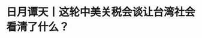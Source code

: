 <!DOCTYPE html>
<html lang="zh-CN">

<head>
    
<title>日月谭天丨这轮中美关税会谈让台湾社会看清了什么？_腾讯新闻</title>
<meta name="keywords" content="赖清德,台湾,谭天,中美,中美经贸,关税,大陆,谭主,美国_时政,美国">
<meta name="description" content="当地时间5月12日，中美经贸高层会谈后，双方发布《中美日内瓦经贸会谈联合声明》，大幅降低双边关税水平，基本取消了4月2日美国发动关税战以来加征的关税。彭博社指出，美国在会谈中作出了让步，中国几乎得到了所希望的最理想结果。这令一直密切关注相关进展的岛内舆论炸了锅。“关税新进展 中美达共识”等词条迅速冲上岛内...">
<meta name="author" content="腾讯网">
<meta name="copyright" content="Copyright 1998 - 2025 Tencent. All Rights Reserved">
<meta property="og:type" content="news" />

<meta property="og:title" content="日月谭天丨这轮中美关税会谈让台湾社会看清了什么？_腾讯新闻" />
<meta property="og:description" content="当地时间5月12日，中美经贸高层会谈后，双方发布《中美日内瓦经贸会谈联合声明》，大幅降低双边关税水平，基本取消了4月2日美国发动关税战以来加征的关税。彭博社指出，美国在会谈中作出了让步，中国几乎得到了所希望的最理想结果。这令一直密切关注相关进展的岛内舆论炸了锅。“关税新进展 中美达共识”等词条迅速冲上岛内..." />
<meta property="og:url" content="https://news.qq.com/rain/a/20250513A09DO700" />
<meta property="og:image" content="https://inews.gtimg.com/news_ls/OtlLPRvgiWcVyF_aSLuT8YzfysTUl4cy7Jm15urCayVocAA_640330/0" />
<meta property="article:author" content="央视新闻" />
<meta property="article:published_time" content="2025-05-13 22:19:36" />
<meta property="category" content="politics" />

<meta name="baidu-site-verification" content="jJeIJ5X7pP" />
    <meta charset="utf-8" />
<meta http-equiv="X-UA-Compatible" content="IE=Edge" />
<meta name="viewport" content="width=device-width, initial-scale=1, shrink-to-fit=no" />
<link rel="dns-prefetch" href="mat1.gtimg.com">
<link rel="dns-prefetch" href="i.news.qq.com">
<link rel="shortcut icon" href="https://mat1.gtimg.com/qqcdn/qqindex2021/favicon.ico">
<script nomodule="true" src="https://mat1.gtimg.com/qqcdn/qqindex2021/common-static/20240515201444/core3-37-1.min.js"></script>
<script>
  try {
    if (!window.IntersectionObserver) {
      var observerScript = document.createElement('script');
      observerScript.src = "https://mat1.gtimg.com/qqcdn/qqindex2021/common-static/20241024141058/intersection-observer-polyfill.js";
      document.head.appendChild(observerScript);
    }
  } catch (error) {}
</script>

<script>
  try {
    if (!Element.prototype.scrollTo) {
      var scrollScript = document.createElement('script');
      scrollScript.src = "https://mat1.gtimg.com/qqcdn/qqindex2021/common-static/20241025153001/scroll-behavior-polyfill.js";
      document.head.appendChild(scrollScript);
    }
  } catch (error) {}
</script>
<script>
  try {
    if ('scrollRestoration' in window.history) {
      window.history.scrollRestoration = 'manual';
    }
    window.isPcClient = Boolean(window.electron) && (
      window.navigator.userAgent.indexOf('pc-client') > 0 ||
      window.navigator.userAgent.indexOf('TencentNews') > 0
    );
  } catch {}
</script>
<script>
  try {
    if (window.isPcClient) {
      var bodyStyle = document.createElement('style');
      bodyStyle.innerText = 'body{ zoom: 0.95 }';
      document.head.appendChild(bodyStyle);
    }
  } catch {}
</script>
<script>
  window.DATA = {"url":"https://view.inews.qq.com/a/20250513A09DO700","article_id":"20250513A09DO700","article_type":"0","title":"日月谭天丨这轮中美关税会谈让台湾社会看清了什么？","desc":"当地时间5月12日，中美经贸高层会谈后，双方发布《中美日内瓦经贸会谈联合声明》，大幅降低双边关税水平，基本取消了4月2日美国发动关税战以来加征的关税。彭博社指出，美国在会谈中作出了让步，中国几乎得到了所希望的最理想结果。这令一直密切关注相关进展的岛内舆论炸了锅。“关税新进展 中美达共识”等词条迅速冲上岛内...","iNewsRecommendLevel":1,"abstract":"当地时间5月12日，中美经贸高层会谈后，双方发布《中美日内瓦经贸会谈联合声明》，大幅降低双边关税水平，基本取消了4月2日美国发动关税战以来加征的关税。彭博社指出，美国在会谈中作出了让步，中国几乎得到了所希望的最理想结果。这令一直密切关注相关进展的岛内舆论炸了锅。“关税新进展 中美达共识”等词条迅速冲上岛内...","catalog1":"politics","ad_channel_sign":"news","introduction":"","media":"央视新闻","media_id":"58","pubtime":"2025-05-13 22:19:36","comment_id":"8411564824","political":0,"cmsId":"20250513A09DO700","cms_id":"20250513A09DO700","closeAllAd":0,"closeAllFavorite":false,"originContent":{"directory":{"ai_list":null,"enable":2,"list":null},"text":"\u003cdiv class=\"rich_media_content\"\u003e\u003c!--NO_AD_ERROR_5_1--\u003e\u003cdiv data-vid=\"g3089e97k9a\" data-widget=\"video\"\u003e\u003c!--VIDEO_0--\u003e\u003c/div\u003e\n\u003cp data-source=\"cke\"\u003e当地时间5月12日，中美经贸高层会谈后，双方发布《中美日内瓦经贸会谈联合声明》，大幅降低双边关税水平，基本取消了4月2日美国发动关税战以来加征的关税。彭博社指出，美国在会谈中作出了让步，中国几乎得到了所希望的最理想结果。\u003c/p\u003e\n\u003cp data-source=\"cke\"\u003e\u003cstrong data-source=\"cke\"\u003e这令一直密切关注相关进展的岛内舆论炸了锅。“关税新进展 中美达共识”等词条迅速冲上岛内各主要新闻网站热榜。\u003c/strong\u003e台湾《中国时报》刊文指出，大陆的硬气取得突破性成果，让美国让步。台湾最大论坛PTT上的网友几乎一边倒狠酸“最先‘滑跪’的赖清德傻眼了”“台积电归美国，尊严归大陆，台湾归西”“连美国都承认无法与大陆脱钩，赖清德‘脱中入北’就是白日梦”。\u003c!--NO_AD_0--\u003e\u003c!--EOP_0--\u003e\u003c/p\u003e\u003c!--PARAGRAPH_0--\u003e\n\u003cdiv data-captcha=\"△岛内媒体报道截图\" data-height=\"374\" data-src=\"https://inews.gtimg.com/om_bt/OB7gGKtydNm52zsRtX3j_UizLSuW5uTG54fIpgJx6sA_oAA/641\" data-type=\"3\" data-uploaded=\"1\" data-widget=\"image\" data-width=\"641\"\u003e\u003c!--IMG_0--\u003e\u003cp type=\"om-image-desc\"\u003e△岛内媒体报道截图\u003c/p\u003e\u003c/div\u003e\n\u003cp data-source=\"cke\"\u003e这轮中美关税会谈后，台湾社会看清了什么？\u003c/p\u003e\n\u003cdiv class=\"cms-cke-widget-title-normal-5 cms-cke-widget-title-tpl cms-cke-widget-title-wrapper cms-cke-widget-tpl\" data-key=\"title-normal-5\" data-reactroot=\"\" style=\"align-items: center; display: flex; font-size: 19px; font-weight: bold; justify-content: center; margin-bottom: 20px; margin-top: 28px; width: 100%\"\u003e\n\u003cdiv class=\"cms-cke-widget-title-container\" style=\"background-image: linear-gradient(to bottom, transparent 50%, rgba(0,25,102,0.1) 50%); background-repeat: repeat; background-size: 100% 26px; display: inline-block; line-height: 24px; margin-bottom: 6px; margin-left: 6px; margin-right: 6px; margin-top: 6px; padding: 0px 18px\"\u003e\n\u003cdiv class=\"cms-cke-widget-title-wrap title-normal-5-text\" style=\"box-sizing: border-box; color: #001966; display: inline-block; line-height: 26px; min-width: 20px; text-align: center; word-break: break-all\"\u003e\n\u003cp\u003e大陆用实力赢得尊重\u003c/p\u003e\n\u003c/div\u003e\n\u003c/div\u003e\n\u003c/div\u003e\n\u003cp data-source=\"cke\"\u003e多位岛内分析人士告诉谭主，台湾社会对于大陆应对关税战的表现和取得实质性进展都呈现出非常正面的反响，“这种反应甚至不分蓝绿”。\u003c/p\u003e\n\u003cp data-source=\"cke\"\u003e\u003cstrong data-source=\"cke\"\u003e整个岛内舆论场讨论最多的，就是大陆坚持原则让美国让步。\u003c/strong\u003e谭主注意到，就连几家主要绿营媒体的新闻评论区也都罕见点赞称“大陆硬气”“大陆在没白送、没追加投资的情况下把关税谈回原点”，还有深绿网友“这一次我站大陆”的留言获得高赞。台湾媒体人许陈品观察指出，“台湾整体氛围倾向支持大陆，实际上反映台湾人打从心里佩服、羡慕大陆有底气和美国无理的关税政策叫板抗衡”。\u003c!--NO_AD_1--\u003e\u003c!--EOP_1--\u003e\u003c/p\u003e\u003c!--PARAGRAPH_1--\u003e\n\u003cp data-source=\"cke\"\u003e\u003cstrong data-source=\"cke\"\u003e不仅是硬气的态度，岛内分析认为，大陆不容忽视的强大实力主导了会谈结果。\u003c/strong\u003e台湾青年学者张方远告诉谭主，大陆在会谈中取得超乎预期的成果，根本原因是大陆从制造业到科技自主的优势和底气，以及早有计划的备战和经济布局。台湾中时新闻网刊文分析指出，大陆应对贸易战的手段硬、耐力强，例如强化稀土与军民两用产品出口管制等，“美国屠刀没能切到大陆多少肉，反是自己失了不少血”。\u003c!--NO_AD_2--\u003e\u003c!--EOP_2--\u003e\u003c/p\u003e\u003c!--PARAGRAPH_2--\u003e\n\u003cp data-source=\"cke\"\u003e\u003cstrong data-source=\"cke\"\u003e岛内舆论还聚焦，这次会谈为全球经济减少阴霾、为世界争取公义，体现了大陆的担当和格局。\u003c/strong\u003e台湾《工商时报》报道认为，从会谈结果来看，这对全世界都是好事。不少岛内网友留言称，“正道必然战胜邪路，大陆给全世界做了一个优秀的示范”。\u003c/p\u003e\n\u003cdiv data-captcha=\"△岛内媒体报道截图\" data-height=\"374\" data-src=\"https://inews.gtimg.com/om_bt/ORIvVLziHUehU7HlQ29rg-PDnQqKJihr9EBCxrEKGZU1cAA/641\" data-type=\"3\" data-uploaded=\"1\" data-widget=\"image\" data-width=\"641\"\u003e\u003c!--IMG_1--\u003e\u003cp type=\"om-image-desc\"\u003e△岛内媒体报道截图\u003c/p\u003e\u003c/div\u003e\n\u003cdiv class=\"cms-cke-widget-title-normal-5 cms-cke-widget-title-tpl cms-cke-widget-title-wrapper cms-cke-widget-tpl\" data-key=\"title-normal-5\" data-reactroot=\"\" style=\"align-items: center; display: flex; font-size: 19px; font-weight: bold; justify-content: center; margin-bottom: 20px; margin-top: 28px; width: 100%\"\u003e\n\u003cdiv class=\"cms-cke-widget-title-container\" style=\"background-image: linear-gradient(to bottom, transparent 50%, rgba(0,25,102,0.1) 50%); background-repeat: repeat; background-size: 100% 26px; display: inline-block; line-height: 24px; margin-bottom: 6px; margin-left: 6px; margin-right: 6px; margin-top: 6px; padding: 0px 18px\"\u003e\n\u003cdiv class=\"cms-cke-widget-title-wrap title-normal-5-text\" style=\"box-sizing: border-box; color: #001966; display: inline-block; line-height: 26px; min-width: 20px; text-align: center; word-break: break-all\"\u003e\n\u003cp\u003e赖清德“卖台舔美”一无所有\u003c/p\u003e\n\u003c/div\u003e\n\u003c/div\u003e\n\u003c/div\u003e\n\u003cp data-source=\"cke\"\u003e\u003cstrong data-source=\"cke\"\u003e在为大陆点赞的同时，台湾社会将口诛笔伐的矛头对准了“滑跪卖台”的赖清德，“关税战谁是最大笑话？绝对是一开始就跪下去的那个”。\u003c/strong\u003e\u003c/p\u003e\n\u003cp data-source=\"cke\"\u003e有岛内媒体刊文历数4月美国挑起关税战以来，赖清德向美送上的“大礼”，先是主动提出奉上台积电，又喊话要加大对美投资和军购等。还有岛内媒体质疑，近期在所谓与美“谈判”的敏感节点，新台币出现不正常暴涨，也与赖清德“舔美”有关。\u003c/p\u003e\n\u003cp data-source=\"cke\"\u003e\u003cstrong data-source=\"cke\"\u003e有台湾知名博主率先在社交平台上的粉丝专页发帖炮轰称，对岸可以挺直腰杆谈判，赖清德对“谈判”的定义却是跪着“舔美卖台”。\u003c/strong\u003e在台湾最大论坛PTT上，岛内网友发帖嘲讽，“舔美舔到最后一无所有”。张方远告诉谭主，赖清德只想靠着对美“要五毛给一块”的输诚模式，来求取美国的关爱眼神，这根本是一条自杀式应对之路，悲哀的是全台湾将跟着陪葬。谭主注意到，有岛内相关从业人员哀叹，难以想象，不出一年，将有多少台中小企业倒闭？\u003c!--NO_AD_3--\u003e\u003c!--EOP_3--\u003e\u003c/p\u003e\u003c!--PARAGRAPH_3--\u003e\n\u003cp data-source=\"cke\"\u003e更可悲的是，赖清德似乎和台湾社会完全不在一个“同温层”，面对中美关税会谈取得实质性进展仍然跪地不起，通过媒体放话称“台湾不会对抗华盛顿，要扩大对美国的投资”，并重点强调“要建立全球半导体非红供应链”。对此，有岛内分析人士批评称，“赖三跪”还在“一路奉赔”。中时新闻网的分析文章直指，特朗普说中美贸易将重启，美国财政部长贝森特强调不会与中国大陆脱钩，连美国都得对大陆让步，赖清德“脱中倚美”到头来极有可能是一场破碎的春秋大梦，难道还不懂?\u003c!--NO_AD_4--\u003e\u003c!--EOP_4--\u003e\u003c/p\u003e\u003c!--PARAGRAPH_4--\u003e\n\u003cdiv data-captcha=\"△岛内媒体报道截图\" data-height=\"374\" data-src=\"https://inews.gtimg.com/om_bt/Ou825mXqS20_jPYNUZ58DF_g5XgXWanrOmzyiQU4AYdu4AA/641\" data-type=\"3\" data-uploaded=\"1\" data-widget=\"image\" data-width=\"641\"\u003e\u003c!--IMG_2--\u003e\u003cp type=\"om-image-desc\"\u003e△岛内媒体报道截图\u003c/p\u003e\u003c/div\u003e\n\u003cp data-source=\"cke\"\u003e多位岛内分析人士表示，大陆坚持原则与赖清德“滑跪”成瘾，让台湾民众更加清晰认识到，对台湾而言，世界上最值得依靠的是大陆，最害台的是“台独”，最靠不住的是美国。谭主最后想说，只有坚决反对“台独”、谋求两岸和平，台湾发展空间才会更为广阔，民众切身利益才会得到充分保障，自身前途命运才能牢牢掌握在自己手中！\u003c/p\u003e\n\u003cp\u003e\u003c!--IMG_3--\u003e\u003c/p\u003e\n\n\u003cstyle\u003e.rich_media_content{--news-tabel-th-night-color: #444444;--news-font-day-color: #333;--news-font-night-color: #d9d9d9;--news-bottom-distance: 22px}.rich_media_content p:not([data-exeditor-arbitrary-box=image-box]){letter-spacing:.5px;line-height:30px;margin-bottom:var(--news-bottom-distance);word-wrap:break-word}.rich_media_content{color:var(--news-font-day-color);font-size:18px}@media(prefers-color-scheme:dark){body:not([data-weui-theme=light]):not([dark-mode-disable=true]) .rich_media_content p:not([data-exeditor-arbitrary-box=image-box]){letter-spacing:.5px;line-height:30px;margin-bottom:var(--news-bottom-distance);word-wrap:break-word}body:not([data-weui-theme=light]):not([dark-mode-disable=true]) .rich_media_content{color:var(--news-font-night-color)}}.data_color_scheme_dark .rich_media_content p:not([data-exeditor-arbitrary-box=image-box]){letter-spacing:.5px;line-height:30px;margin-bottom:var(--news-bottom-distance);word-wrap:break-word}.data_color_scheme_dark .rich_media_content{color:var(--news-font-night-color)}.data_color_scheme_dark .rich_media_content{font-size:18px}.rich_media_content p[data-exeditor-arbitrary-box=image-box]{margin-bottom:11px}.rich_media_content\u003ediv:not(.qnt-video),.rich_media_content\u003esection{margin-bottom:var(--news-bottom-distance)}.rich_media_content hr{margin-bottom:var(--news-bottom-distance)}.rich_media_content .link_list{margin:0;margin-top:20px;min-height:0!important}.rich_media_content blockquote{background:#f9f9f9;border-left:6px solid #ccc;margin:1.5em 10px;padding:.5em 10px}.rich_media_content blockquote p{margin-bottom:0!important}.data_color_scheme_dark .rich_media_content blockquote{background:#323232}@media(prefers-color-scheme:dark){body:not([data-weui-theme=light]):not([dark-mode-disable=true]) .rich_media_content blockquote{background:#323232}}.rich_media_content ol[data-ex-list]{--ol-start: 1;--ol-list-style-type: decimal;list-style-type:none;counter-reset:olCounter calc(var(--ol-start,1) - 1);position:relative}.rich_media_content ol[data-ex-list]\u003eli\u003e:first-child::before{content:counter(olCounter,var(--ol-list-style-type)) '. ';counter-increment:olCounter;font-variant-numeric:tabular-nums;display:inline-block}.rich_media_content ul[data-ex-list]{--ul-list-style-type: circle;list-style-type:none;position:relative}.rich_media_content ul[data-ex-list].nonUnicode-list-style-type\u003eli\u003e:first-child::before{content:var(--ul-list-style-type) ' ';font-variant-numeric:tabular-nums;display:inline-block;transform:scale(0.5)}.rich_media_content ul[data-ex-list].unicode-list-style-type\u003eli\u003e:first-child::before{content:var(--ul-list-style-type) ' ';font-variant-numeric:tabular-nums;display:inline-block;transform:scale(0.8)}.rich_media_content ol:not([data-ex-list]){padding-left:revert}.rich_media_content ul:not([data-ex-list]){padding-left:revert}.rich_media_content table{display:table;border-collapse:collapse;margin-bottom:var(--news-bottom-distance)}.rich_media_content table th,.rich_media_content table td{word-wrap:break-word;border:1px solid #ddd;white-space:nowrap;padding:2px 5px}.rich_media_content table th{font-weight:700;background-color:#f0f0f0;text-align:left}.rich_media_content table p{margin-bottom:0!important}.data_color_scheme_dark .rich_media_content table th{background:var(--news-tabel-th-night-color)}@media(prefers-color-scheme:dark){body:not([data-weui-theme=light]):not([dark-mode-disable=true]) .rich_media_content table th{background:var(--news-tabel-th-night-color)}}.rich_media_content .qqnews_image_desc,.rich_media_content p[type=om-image-desc]{line-height:20px!important;text-align:center!important;font-size:14px!important;color:#666!important}.rich_media_content div[data-exeditor-arbitrary-box=wrap]:not([data-exeditor-arbitrary-box-special-style]){max-width:100%}.rich_media_content .qqnews-content{--wmfont: 0;--wmcolor: transparent;font-size:var(--wmfont);color:var(--wmcolor);line-height:var(--wmfont)!important;margin-bottom:var(--wmfont)!important}.rich_media_content .qqnews_sign_emphasis{background:#f7f7f7}.rich_media_content .qqnews_sign_emphasis ol{word-wrap:break-word;border:none;color:#5c5c5c;line-height:28px;list-style:none;margin:14px 0 6px;padding:16px 15px 4px}.rich_media_content .qqnews_sign_emphasis p{margin-bottom:12px!important}.rich_media_content .qqnews_sign_emphasis ol\u003eli\u003ep{padding-left:30px}.rich_media_content .qqnews_sign_emphasis ol\u003eli{list-style:none}.rich_media_content .qqnews_sign_emphasis ol\u003eli\u003ep:first-child::before{margin-left:-30px;content:counter(olCounter,decimal) ''!important;counter-increment:olCounter!important;font-variant-numeric:tabular-nums!important;background:#37f;border-radius:2px;color:#fff;font-size:15px;font-style:normal;text-align:center;line-height:18px;width:18px;height:18px;margin-right:12px;position:relative;top:-1px}.data_color_scheme_dark .rich_media_content .qqnews_sign_emphasis{background:#262626}.data_color_scheme_dark .rich_media_content .qqnews_sign_emphasis ol\u003eli\u003ep{color:#a9a9a9}@media(prefers-color-scheme:dark){body:not([data-weui-theme=light]):not([dark-mode-disable=true]) .rich_media_content .qqnews_sign_emphasis{background:#262626}body:not([data-weui-theme=light]):not([dark-mode-disable=true]) .rich_media_content .qqnews_sign_emphasis ol\u003eli\u003ep{color:#a9a9a9}}.rich_media_content h1,.rich_media_content h2,.rich_media_content h3,.rich_media_content h4,.rich_media_content h5,.rich_media_content h6{margin-bottom:var(--news-bottom-distance);font-weight:700}.rich_media_content h1{font-size:20px}.rich_media_content h2,.rich_media_content h3{font-size:19px}.rich_media_content h4,.rich_media_content h5,.rich_media_content h6{font-size:18px}.rich_media_content li:empty{display:none}.rich_media_content ul,.rich_media_content ol{margin-bottom:var(--news-bottom-distance)}.rich_media_content div\u003ep:only-child{margin-bottom:0!important}.rich_media_content .cms-cke-widget-title-wrap p{margin-bottom:0!important}\u003c/style\u003e\u003c/div\u003e","version":"v2"},"originAttribute":{"IMG_0":{"bigOrigUrl":"https://inews.gtimg.com/om_bt/OB7gGKtydNm52zsRtX3j_UizLSuW5uTG54fIpgJx6sA_oAA/0","compressUrl":"https://inews.gtimg.com/om_bt/OB7gGKtydNm52zsRtX3j_UizLSuW5uTG54fIpgJx6sA_oAA/641","desc":"","fullPic":"1","height":331,"imgurl0":"https://inews.gtimg.com/om_bt/OB7gGKtydNm52zsRtX3j_UizLSuW5uTG54fIpgJx6sA_oAA/0","imgurl1000":"https://inews.gtimg.com/om_bt/OB7gGKtydNm52zsRtX3j_UizLSuW5uTG54fIpgJx6sA_oAA/1000","islong":0,"origUrl":"https://inews.gtimg.com/om_bt/OB7gGKtydNm52zsRtX3j_UizLSuW5uTG54fIpgJx6sA_oAA/641","size":24,"style":"width: 100%","thumb":"https://inews.gtimg.com/om_bt/OB7gGKtydNm52zsRtX3j_UizLSuW5uTG54fIpgJx6sA_oAA_181x181s/0","url":"https://inews.gtimg.com/om_bt/OB7gGKtydNm52zsRtX3j_UizLSuW5uTG54fIpgJx6sA_oAA/641","width":641},"IMG_1":{"bigOrigUrl":"https://inews.gtimg.com/om_bt/ORIvVLziHUehU7HlQ29rg-PDnQqKJihr9EBCxrEKGZU1cAA/0","compressUrl":"https://inews.gtimg.com/om_bt/ORIvVLziHUehU7HlQ29rg-PDnQqKJihr9EBCxrEKGZU1cAA/641","desc":"","fullPic":"1","height":331,"imgurl0":"https://inews.gtimg.com/om_bt/ORIvVLziHUehU7HlQ29rg-PDnQqKJihr9EBCxrEKGZU1cAA/0","imgurl1000":"https://inews.gtimg.com/om_bt/ORIvVLziHUehU7HlQ29rg-PDnQqKJihr9EBCxrEKGZU1cAA/1000","islong":0,"origUrl":"https://inews.gtimg.com/om_bt/ORIvVLziHUehU7HlQ29rg-PDnQqKJihr9EBCxrEKGZU1cAA/641","size":31,"style":"width: 100%","thumb":"https://inews.gtimg.com/om_bt/ORIvVLziHUehU7HlQ29rg-PDnQqKJihr9EBCxrEKGZU1cAA_181x181s/0","url":"https://inews.gtimg.com/om_bt/ORIvVLziHUehU7HlQ29rg-PDnQqKJihr9EBCxrEKGZU1cAA/641","width":641},"IMG_2":{"bigOrigUrl":"https://inews.gtimg.com/om_bt/Ou825mXqS20_jPYNUZ58DF_g5XgXWanrOmzyiQU4AYdu4AA/0","compressUrl":"https://inews.gtimg.com/om_bt/Ou825mXqS20_jPYNUZ58DF_g5XgXWanrOmzyiQU4AYdu4AA/641","desc":"","fullPic":"1","height":331,"imgurl0":"https://inews.gtimg.com/om_bt/Ou825mXqS20_jPYNUZ58DF_g5XgXWanrOmzyiQU4AYdu4AA/0","imgurl1000":"https://inews.gtimg.com/om_bt/Ou825mXqS20_jPYNUZ58DF_g5XgXWanrOmzyiQU4AYdu4AA/1000","islong":0,"origUrl":"https://inews.gtimg.com/om_bt/Ou825mXqS20_jPYNUZ58DF_g5XgXWanrOmzyiQU4AYdu4AA/641","size":30,"style":"width: 100%","thumb":"https://inews.gtimg.com/om_bt/Ou825mXqS20_jPYNUZ58DF_g5XgXWanrOmzyiQU4AYdu4AA_181x181s/0","url":"https://inews.gtimg.com/om_bt/Ou825mXqS20_jPYNUZ58DF_g5XgXWanrOmzyiQU4AYdu4AA/641","width":641},"IMG_3":{"bigOrigUrl":"https://inews.gtimg.com/om_bt/OhrCTOoE5ivkmzXHsFejH4nqFUiLCpwMB22BVsb36JGSMAA/0","compressUrl":"https://inews.gtimg.com/om_bt/OhrCTOoE5ivkmzXHsFejH4nqFUiLCpwMB22BVsb36JGSMAA/641","desc":"","fullPic":"1","height":1140,"imgurl0":"https://inews.gtimg.com/om_bt/OhrCTOoE5ivkmzXHsFejH4nqFUiLCpwMB22BVsb36JGSMAA/0","imgurl1000":"https://inews.gtimg.com/om_bt/OhrCTOoE5ivkmzXHsFejH4nqFUiLCpwMB22BVsb36JGSMAA/1000","islong":0,"origUrl":"https://inews.gtimg.com/om_bt/OhrCTOoE5ivkmzXHsFejH4nqFUiLCpwMB22BVsb36JGSMAA/1000","size":3047,"style":"width: 100%","thumb":"https://inews.gtimg.com/om_bt/OhrCTOoE5ivkmzXHsFejH4nqFUiLCpwMB22BVsb36JGSMAA_181x181s/0","url":"https://inews.gtimg.com/om_bt/OhrCTOoE5ivkmzXHsFejH4nqFUiLCpwMB22BVsb36JGSMAA/641","width":641},"VIDEO_0":{"asDownloader":"","asSensitiveNormal":"","aspect":"1.78","desc":"","duration":"01:00","height":360,"img":"http://puui.qpic.cn/vpic_cover/g3089e97k9a/g3089e97k9a_hz.jpg/640","jumpword":"","playmode":1,"playurl":"http://inews.qq.com/webVideo?vid=g3089e97k9a\u0026img=http%3A%2F%2Fpuui.qpic.cn%2Fvpic_cover%2Fg3089e97k9a%2Fg3089e97k9a_hz.jpg%2F640\u0026appver=16.7.1_qqcom_7.2.40","screenType":-1,"style":"","title":"日月谭天丨这轮中美关税会谈让台湾社会看清了什么？","vid":"g3089e97k9a","videosourcetype":1,"width":640}},"selfDeclare":{},"userAddress":"北京","card":{"chlid":"58","chlname":"央视新闻","desc":"“央视新闻”是中央广播电视总台新闻新媒体旗舰账号，是重大新闻、突发事件和重要报道的总台首发账号。","icon":"https://inews.gtimg.com/om_ls/OCsBJ1JWKedYO2D7fQMnqlOmtm7WVDrtLSwqEYQCk6kJ8AA_200200/0","msgEntry":1,"uin":"ec6993b8a9bd48215bee15e390bcc00f76","update_frequency":"0","vip_desc":"中央广播电视总台央视新闻官方账号","vip_icon_night":"https://inews.gtimg.com/newsapp_bt/0/1128171011183_4151/0","vip_place":"left","vip_type":"20006","vip_icon":"https://inews.gtimg.com/newsapp_bt/0/1128164013310_1586/0","vip_type_new":"20006","suid":"8QMc3H5f7o0Uuj/Z","liveInfo":{"roomID":"1450371639","roomStatus":"2","cms_id":"RLV2025051311369000","article_type":"102"},"cpLevel":1},"interationCount":{"like":37,"collect":10,"share":10},"payment_info":{},"article_is_pay":false,"payment_column_info_v1":{"is_column_pay":false,"read_count_all":0},"tag_info_item":null,"contentWordsNum":1432,"extraProperty":{"FeedbackDetailDisableInsert":0,"zanSkinType":""},"relateWelfare":{},"aiSwitch":true,"isOversize":false,"videoArr":[]};
</script>
<script>
  window.channelInfo = {"channelConfig":{"channelNav":[{"_auto_id":"1","active_alien_img":"","alien_img":"","channel_id":"news_news_home","is_local":"0","link":"https://www.qq.com","name_cn":"首页","name_en":"home"},{"_auto_id":"2","active_alien_img":"","alien_img":"","channel_id":"news_news_top","is_local":"0","link":"","name_cn":"要闻","name_en":"news"},{"_auto_id":"4","active_alien_img":"","alien_img":"","channel_id":"news_news_bj","is_local":"1","link":"","name_cn":"北京","name_en":"bj"},{"_auto_id":"5","active_alien_img":"","alien_img":"","channel_id":"news_news_finance","is_local":"0","link":"","name_cn":"财经","name_en":"finance"},{"_auto_id":"6","active_alien_img":"","alien_img":"","channel_id":"news_news_tech","is_local":"0","link":"","name_cn":"科技","name_en":"tech"},{"_auto_id":"7","active_alien_img":"","alien_img":"","channel_id":"tv","is_local":"0","link":"https://v.qq.com/channel/tv/?ptag=qqnews","name_cn":"电视剧","name_en":"tv"},{"_auto_id":"8","active_alien_img":"","alien_img":"","channel_id":"news_news_qa","is_local":"0","link":"","name_cn":"热问","name_en":"qa"},{"_auto_id":"9","active_alien_img":"","alien_img":"","channel_id":"news_news_ent","is_local":"0","link":"","name_cn":"娱乐","name_en":"ent"},{"_auto_id":"10","active_alien_img":"","alien_img":"","channel_id":"variety","is_local":"0","link":"https://v.qq.com/channel/variety/?ptag=qqnews","name_cn":"综艺","name_en":"variety"},{"_auto_id":"11","active_alien_img":"","alien_img":"","channel_id":"news_news_sports","is_local":"0","link":"","name_cn":"体育","name_en":"sports"},{"_auto_id":"13","active_alien_img":"","alien_img":"","channel_id":"news_news_nba","is_local":"0","link":"","name_cn":"NBA","name_en":"nba"},{"_auto_id":"14","active_alien_img":"","alien_img":"","channel_id":"news_news_world","is_local":"0","link":"","name_cn":"国际","name_en":"world"},{"_auto_id":"15","active_alien_img":"","alien_img":"","channel_id":"news_news_mil","is_local":"0","link":"","name_cn":"军事","name_en":"milite"},{"_auto_id":"16","active_alien_img":"","alien_img":"","channel_id":"news_news_auto","is_local":"0","link":"","name_cn":"汽车","name_en":"auto"},{"_auto_id":"17","active_alien_img":"","alien_img":"","channel_id":"news_news_house","is_local":"0","link":"","name_cn":"房产","name_en":"house"},{"_auto_id":"18","active_alien_img":"","alien_img":"","channel_id":"news_news_edu","is_local":"0","link":"","name_cn":"教育","name_en":"edu"},{"_auto_id":"19","active_alien_img":"","alien_img":"","channel_id":"news_news_antip","is_local":"0","link":"","name_cn":"健康","name_en":"health"},{"_auto_id":"20","active_alien_img":"","alien_img":"","channel_id":"news_news_video","is_local":"0","link":"","name_cn":"视频","name_en":"video"},{"_auto_id":"21","active_alien_img":"","alien_img":"","channel_id":"news_news_game","is_local":"0","link":"","name_cn":"游戏","name_en":"games"},{"_auto_id":"22","active_alien_img":"","alien_img":"","channel_id":"news_news_nchupin","is_local":"0","link":"","name_cn":"眼界","name_en":"chupin"},{"_auto_id":"24","active_alien_img":"","alien_img":"","channel_id":"news_news_football","is_local":"0","link":"","name_cn":"足球","name_en":"football"},{"_auto_id":"25","active_alien_img":"","alien_img":"","channel_id":"news_news_kepu","is_local":"0","link":"","name_cn":"科学","name_en":"kepu"},{"_auto_id":"26","active_alien_img":"","alien_img":"","channel_id":"news_news_digi","is_local":"0","link":"","name_cn":"数码","name_en":"digi"},{"_auto_id":"28","active_alien_img":"","alien_img":"","channel_id":"ymzx","is_local":"0","link":"https://gamer.qq.com/v2/cloudgame/game/96897?ichannel=txxwpc0Ftxxwpc1","name_cn":"元梦之星","name_en":"news_news_ymzx"},{"_auto_id":"31","active_alien_img":"","alien_img":"","channel_id":"movie","is_local":"0","link":"https://v.qq.com/channel/movie/?ptag=qqnews","name_cn":"电影","name_en":"movie"},{"_auto_id":"32","active_alien_img":"","alien_img":"","channel_id":"news_news_esport","is_local":"0","link":"","name_cn":"电竞","name_en":"esport"},{"_auto_id":"34","active_alien_img":"","alien_img":"","channel_id":"news_news_history","is_local":"0","link":"","name_cn":"历史","name_en":"history"},{"_auto_id":"35","active_alien_img":"","alien_img":"","channel_id":"news_news_baby","is_local":"0","link":"","name_cn":"育儿","name_en":"baby"},{"_auto_id":"36","active_alien_img":"","alien_img":"","channel_id":"hbjy","is_local":"0","link":"https://gp.qq.com/act/a20250421mnqlx/news.shtml","name_cn":"和平精英","name_en":"news_news_hbjy"},{"_auto_id":"37","active_alien_img":"","alien_img":"","channel_id":"cloud_gamer","is_local":"0","link":"https://gamer.qq.com/?ichannel=txxwpc0Ftxxwpc1","name_cn":"云游戏","name_en":"cloud_gamer"},{"_auto_id":"38","active_alien_img":"","alien_img":"","channel_id":"news_news_lic","is_local":"0","link":"","name_cn":"理财","name_en":"finance_licai"},{"_auto_id":"39","active_alien_img":"","alien_img":"","channel_id":"news_news_istock","is_local":"0","link":"","name_cn":"股票","name_en":"finance_stock"},{"_auto_id":"40","active_alien_img":"","alien_img":"","channel_id":"ren_min_shi_pin","is_local":"0","link":"https://news.qq.com/omn/author/8QMd3Hld74cbujbY?tab=om_video","name_cn":"人民视频","name_en":"ren_min_shi_pin"},{"_auto_id":"41","active_alien_img":"","alien_img":"","channel_id":"news_news_weather","is_local":"0","link":"https://tianqi.qq.com/index.htm","name_cn":"天气","name_en":"weather"}]}};
</script>
<script>
  window.articleConfig = {"rightConfig":[{"_auto_id":"1","category_key":"default","modules":"{\"moduleList\":[{\"title\":\"作者其他文章\",\"id\":\"user_article\"},{\"title\":\"精选视频\",\"id\":\"video_album\",\"videoType\":\"tag\",\"videoId\":\"aUepxrtchGM=\",\"isSticky\":0},{\"title\":\"下载条\",\"id\":\"download_banner\",\"isSticky\":1},{\"title\":\"热点榜\",\"id\":\"hot_rank_list\",\"isSticky\":1},{\"title\":\"广告推广\",\"id\":\"ssp_ad_module\",\"category\":\"ad_ssp\",\"loid\":\"109\",\"isSticky\":1},{\"title\":\"广告推广位\",\"id\":\"c2s_ad_module\",\"category\":\"right_c2s\",\"path\":\"QQcom_all_Rectangle-1|QQcom_all_Rectangle-2|QQcom_all_Rectangle-3\",\"isSticky\":1}]}"},{"_auto_id":"2","category_key":"ent","modules":"{\"moduleList\":[{\"title\":\"作者其他文章\",\"id\":\"user_article\"},{\"title\":\"精选视频\",\"id\":\"video_album\",\"videoType\":\"tag\",\"videoId\":\"aUepxrtchGM=\"},{\"title\":\"下载条\",\"id\":\"download_banner\",\"isSticky\":1},{\"title\":\"热点榜\",\"id\":\"hot_rank_list\",\"isSticky\":1},{\"title\":\"广告推广\",\"id\":\"ssp_ad_module\",\"category\":\"ad_ssp\",\"loid\":\"109\",\"isSticky\":1},{\"title\":\"广告推广\",\"id\":\"ssp_ad_module\",\"category\":\"ad_ssp\",\"loid\":\"117\",\"isSticky\":1}]}"},{"_auto_id":"3","category_key":"game","modules":"{\"moduleList\":[{\"title\":\"作者其他文章\",\"id\":\"user_article\"},{\"title\":\"精选视频\",\"id\":\"video_album\",\"videoType\":\"tag\",\"videoId\":\"aUepxrtchGM=\"},{\"title\":\"热门游戏\",\"id\":\"recommend_game\",\"isSticky\":0},{\"title\":\"下载条\",\"id\":\"download_banner\",\"isSticky\":1},{\"title\":\"热点榜\",\"id\":\"hot_rank_list\",\"isSticky\":1},{\"title\":\"广告推广\",\"id\":\"ssp_ad_module\",\"category\":\"ad_ssp\",\"loid\":\"109\",\"isSticky\":1},{\"title\":\"广告推广位\",\"id\":\"c2s_ad_module\",\"category\":\"right_c2s\",\"path\":\"QQcom_all_Rectangle-1|QQcom_all_Rectangle-2|QQcom_all_Rectangle-3\",\"isSticky\":1}]}"},{"_auto_id":"4","category_key":"tech","modules":"{\"moduleList\":[{\"title\":\"作者其他文章\",\"id\":\"user_article\"},{\"title\":\"精选视频\",\"id\":\"video_album\",\"videoType\":\"tag\",\"videoId\":\"aUepxrtchGM=\"},{\"title\":\"下载条\",\"id\":\"download_banner\",\"isSticky\":1},{\"title\":\"热点榜\",\"id\":\"hot_rank_list\",\"isSticky\":1},{\"title\":\"广告推广\",\"id\":\"ssp_ad_module\",\"category\":\"ad_ssp\",\"loid\":\"109\",\"isSticky\":1},{\"title\":\"广告推广位\",\"id\":\"c2s_ad_module\",\"category\":\"right_c2s\",\"path\":\"QQcom_all_Rectangle-1|QQcom_all_Rectangle-2|QQcom_all_Rectangle-3\",\"isSticky\":1}]}"},{"_auto_id":"5","category_key":"finance","modules":"{\"moduleList\":[{\"title\":\"作者其他文章\",\"id\":\"user_article\"},{\"title\":\"精选视频\",\"id\":\"video_album\",\"videoType\":\"tag\",\"videoId\":\"aUepxrtchGM=\"},{\"title\":\"下载条\",\"id\":\"download_banner\",\"isSticky\":1},{\"title\":\"热点榜\",\"id\":\"hot_rank_list\",\"isSticky\":1},{\"title\":\"广告推广\",\"id\":\"ssp_ad_module\",\"category\":\"ad_ssp\",\"loid\":\"109\",\"isSticky\":1},{\"title\":\"广告推广位\",\"id\":\"c2s_ad_module\",\"category\":\"right_c2s\",\"path\":\"QQcom_all_Rectangle-1|QQcom_all_Rectangle-2|QQcom_all_Rectangle-3\",\"isSticky\":1}]}"},{"_auto_id":"6","category_key":"news","modules":"{\"moduleList\":[{\"title\":\"作者其他文章\",\"id\":\"user_article\"},{\"title\":\"精选视频\",\"id\":\"video_album\",\"videoType\":\"tag\",\"videoId\":\"aUepxrtchGM=\"},{\"title\":\"下载条\",\"id\":\"download_banner\",\"isSticky\":1},{\"title\":\"热点榜\",\"id\":\"hot_rank_list\",\"isSticky\":1},{\"title\":\"广告推广\",\"id\":\"ssp_ad_module\",\"category\":\"ad_ssp\",\"loid\":\"109\",\"isSticky\":1},{\"title\":\"广告推广位\",\"id\":\"c2s_ad_module\",\"category\":\"right_c2s\",\"path\":\"QQcom_all_Rectangle-1|QQcom_all_Rectangle-2|QQcom_all_Rectangle-3\",\"isSticky\":1}]}"},{"_auto_id":"7","category_key":"fashion","modules":"{\"moduleList\":[{\"title\":\"作者其他文章\",\"id\":\"user_article\"},{\"title\":\"精选视频\",\"id\":\"video_album\",\"videoType\":\"tag\",\"videoId\":\"aUepxrtchGM=\"},{\"title\":\"下载条\",\"id\":\"download_banner\",\"isSticky\":1},{\"title\":\"热点榜\",\"id\":\"hot_rank_list\",\"isSticky\":1},{\"title\":\"广告推广\",\"id\":\"ssp_ad_module\",\"category\":\"ad_ssp\",\"loid\":\"109\",\"isSticky\":1},{\"title\":\"广告推广位\",\"id\":\"c2s_ad_module\",\"category\":\"right_c2s\",\"path\":\"QQcom_all_Rectangle-1|QQcom_all_Rectangle-2|QQcom_all_Rectangle-3\",\"isSticky\":1}]}"},{"_auto_id":"8","category_key":"sports","modules":"{\"moduleList\":[{\"title\":\"作者其他文章\",\"id\":\"user_article\"},{\"title\":\"精选视频\",\"id\":\"video_album\",\"videoType\":\"tag\",\"videoId\":\"aUepxrtchGM=\"},{\"title\":\"下载条\",\"id\":\"download_banner\",\"isSticky\":1},{\"title\":\"热点榜\",\"id\":\"hot_rank_list\",\"isSticky\":1},{\"title\":\"广告推广\",\"id\":\"ssp_ad_module\",\"category\":\"ad_ssp\",\"loid\":\"109\",\"isSticky\":1},{\"title\":\"广告推广位\",\"id\":\"c2s_ad_module\",\"category\":\"right_c2s\",\"path\":\"QQcom_all_Rectangle-1|QQcom_all_Rectangle-2|QQcom_all_Rectangle-3\",\"isSticky\":1}]}"},{"_auto_id":"9","category_key":"health","modules":"{\"moduleList\":[{\"title\":\"作者其他文章\",\"id\":\"user_article\"},{\"title\":\"精选视频\",\"id\":\"video_album\",\"videoType\":\"tag\",\"videoId\":\"aUepxrtchGM=\"},{\"title\":\"下载条\",\"id\":\"download_banner\",\"isSticky\":1},{\"title\":\"热点榜\",\"id\":\"hot_rank_list\",\"isSticky\":1},{\"title\":\"广告推广\",\"id\":\"ssp_ad_module\",\"category\":\"ad_ssp\",\"loid\":\"109\",\"isSticky\":1},{\"title\":\"广告推广位\",\"id\":\"c2s_ad_module\",\"category\":\"right_c2s\",\"path\":\"QQcom_all_Rectangle-1|QQcom_all_Rectangle-2|QQcom_all_Rectangle-3\",\"isSticky\":1}]}"},{"_auto_id":"10","category_key":"nba","modules":"{\"moduleList\":[{\"title\":\"作者其他文章\",\"id\":\"user_article\"},{\"title\":\"精选视频\",\"id\":\"video_album\",\"videoType\":\"tag\",\"videoId\":\"aUepxrtchGM=\"},{\"title\":\"下载条\",\"id\":\"download_banner\",\"isSticky\":1},{\"title\":\"热点榜\",\"id\":\"hot_rank_list\",\"isSticky\":1},{\"title\":\"广告推广\",\"id\":\"ssp_ad_module\",\"category\":\"ad_ssp\",\"loid\":\"109\",\"isSticky\":1},{\"title\":\"广告推广位\",\"id\":\"c2s_ad_module\",\"category\":\"right_c2s\",\"path\":\"QQcom_all_Rectangle-1|QQcom_all_Rectangle-2|QQcom_all_Rectangle-3\",\"isSticky\":1}]}"},{"_auto_id":"11","category_key":"edu","modules":"{\"moduleList\":[{\"title\":\"作者其他文章\",\"id\":\"user_article\"},{\"title\":\"精选视频\",\"id\":\"video_album\",\"videoType\":\"tag\",\"videoId\":\"aUWpxLNdg2c=\"},{\"title\":\"下载条\",\"id\":\"download_banner\",\"isSticky\":1},{\"title\":\"热点榜\",\"id\":\"hot_rank_list\",\"isSticky\":1},{\"title\":\"广告推广\",\"id\":\"ssp_ad_module\",\"category\":\"ad_ssp\",\"loid\":\"109\",\"isSticky\":1},{\"title\":\"广告推广位\",\"id\":\"c2s_ad_module\",\"category\":\"right_c2s\",\"path\":\"QQcom_all_Rectangle-1|QQcom_all_Rectangle-2|QQcom_all_Rectangle-3\",\"isSticky\":1}]}"},{"_auto_id":"12","category_key":"ad","modules":"{\"moduleList\":[{\"title\":\"广告推广\",\"id\":\"ssp_ad_module\",\"category\":\"ad_ssp\",\"loid\":\"109\",\"isSticky\":1},{\"title\":\"广告推广位\",\"id\":\"c2s_ad_module\",\"category\":\"right_c2s\",\"path\":\"QQcom_all_Rectangle-1|QQcom_all_Rectangle-2|QQcom_all_Rectangle-3\",\"isSticky\":1}]}"}],"tonglanAdConfig":[{"_auto_id":"1","modules":"{\"moduleList\":[{\"title\":\"广告推广位\",\"id\":\"top\",\"category\":\"top_c2s\",\"path\":\"QQcom_all_Width1-1\"},{\"title\":\"广告推广位\",\"id\":\"bottom\",\"category\":\"bottom_c2s\",\"path\":\"QQcom_all_Width1-2\"}]}"}],"bottomConfig":[],"videoAdConfig":[{"_auto_id":"1","normal_time":"10","switch":"1","video_count":"0","video_time":"0"}],"rightGameConfig":[{"_auto_id":"2","desc":"连续登录送游戏钻石，群雄共聚称霸沙城","icon":"https://inews.gtimg.com/newsapp_bt/0/0627161037914_3816/0","link":"https://s.iwan.qq.com/opengame/tenvideo/index.html?hidestatusbar=1&hidetitlebar=1&immersive=1&syswebview=1&landscape=1&gameid=49085&url=https%3A%2F%2Fgz-file.91ninthpalace.com%2Fwzzx%2Findex_tencent_iwan.html%20&ref_ele=90015","name":"王者之心2"},{"_auto_id":"3","desc":"上线送VIP！万人同屏横扫沙城","icon":"https://inews.gtimg.com/newsapp_bt/0/0627155752146_4584/0","link":"https://s.iwan.qq.com/opengame/tenvideo/index.html?hidestatusbar=1&hidetitlebar=1&immersive=1&landscape=1&syswebview=1&gameid=47203&url=https%3A%2F%2Fcqss2login.bigrnet.com%2Fiwan%2Fh5%2Fplay%2Floading&ref_ele=90015","name":"传奇盛世"},{"_auto_id":"4","desc":"超高爆率，经典玩法","icon":"https://inews.gtimg.com/newsapp_bt/0/0627160641137_9103/0","link":"https://s.iwan.qq.com/opengame/tenvideo/index.html?hidestatusbar=1&hidetitlebar=1&immersive=1&syswebview=1&gameid=43803&url=https%3A%2F%2Fsdk.mxzgame.com%2FGames%2Fportal%2F108337%2FTXVApp&ref_ele=90015","name":"新不良人"},{"_auto_id":"6","desc":"超多福利登录即领，海量游戏任你畅玩","icon":"https://inews.gtimg.com/newsapp_bt/0/111315495935_3595/0","link":"https://dldir3.qq.com/minigamefile/webdownloads/QQGameMini_silent_1002020001_cid0.exe","name":"QQ游戏大厅"},{"_auto_id":"7","desc":"纯正经典玩法，欢乐挑战赛火热来袭","icon":"https://inews.gtimg.com/newsapp_bt/0/070918050891_4971/0","link":"https://minigame.qq.com/h5game_frame_test/?appid=200904&ifid=1502020001","name":"欢乐斗地主"},{"_auto_id":"8","desc":"新服大放送，享赚你就来","icon":"https://inews.gtimg.com/newsapp_bt/0/0627154608860_7318/0","link":"https://s.iwan.qq.com/opengame/tenvideo/index.html?hidestatusbar=1&hidetitlebar=1&immersive=1&syswebview=1&landscape=1&gameid=43403&url=https%3A%2F%2Flogin-wxxyx2-bzsc.jikewan.com%2Fgame%2Fcqtxvideo.html&ref_ele=90015","name":"百战沙城"},{"_auto_id":"9","desc":"全新极速版本爽玩！送新武魂转换卡","icon":"https://inews.gtimg.com/newsapp_bt/0/1016115936984_7153/0","link":"https://s.iwan.qq.com/opengame/tenvideo/index.html?hidestatusbar=1&hidetitlebar=1&immersive=1&syswebview=1&gameid=51477&url=https%3A%2F%2Fh5sdk.cdqcwl.com%2Fsdk%2Ftxaiwandefault%2Fce43a6806214ed5b3e2227ca7e99e27a%2F2231&ref_ele=90015","name":"斗罗大陆"},{"_auto_id":"10","desc":"原汁原味，正版授权","icon":"https://inews.gtimg.com/newsapp_bt/0/0627160844946_1794/0","link":"https://s.iwan.qq.com/opengame/tenvideo/index.html?hidetitlebar=1&immersive=1&syswebview=1&landscape=1&gameid=37275&url=https%3A%2F%2Fsdk.mxzgame.com%2FGames%2Fportal%2F100211%2FTXVApp&ref_ele=90015","name":"原始传奇"},{"_auto_id":"11","desc":"登录领神秘巨星，打造巅峰阵容","icon":"https://inews.gtimg.com/newsapp_bt/0/0701170959368_8122/0","link":"https://s.iwan.qq.com/opengame/tenvideo/index.html?hidestatusbar=1&hidetitlebar=1&immersive=1&syswebview=1&gameid=40591&url=https%3A%2F%2Frh.diaigame.com%2Fh5plat%2Fplay%2Fpackage_code%2FP0012462&ref_ele=90015","name":"巅峰冠军足球"},{"_auto_id":"12","desc":"赛季制实时PVP联机对战","icon":"https://inews.gtimg.com/newsapp_bt/0/0701165259701_7142/0","link":"https://s.iwan.qq.com/opengame/tenvideo/index.html?hidestatusbar=1&hidetitlebar=1&immersive=1&syswebview=1&gameid=49634&url=https%3A%2F%2Ffootball.shenshoucdn.com%2Ffootball_new%2Fh5%2Ftxsp%2Findex.html&ref_ele=90015","name":"球场风云"},{"_auto_id":"13","desc":"专注超爽打宝体验","icon":"https://inews.gtimg.com/newsapp_bt/0/0627154956673_3154/0","link":"https://s.iwan.qq.com/opengame/tenvideo/index.html?hidestatusbar=1&hidetitlebar=1&immersive=1&syswebview=1&gameid=41057&url=https%3A%2F%2Fh5apily.fire2333.com%2Fh5sdk%2Ftxshipin%2Findex%2F3200222%2F3200112&ref_ele=90015","name":"传奇至尊"},{"_auto_id":"16","desc":"火爆新服，福利满满","icon":"https://inews.gtimg.com/newsapp_bt/0/0701171307639_4759/0","link":"https://s.iwan.qq.com/opengame/tenvideo/index.html?hidestatusbar=1&hidetitlebar=1&immersive=1&syswebview=1&gameid=50335&url=https%3A%2F%2Fh5-union-cdn.pptgame.cn%2Findex.html%3Ftx_package_id%3D10202%20&ref_ele=90015","name":"火源战纪"},{"_auto_id":"17","desc":"魔幻风格，超大场面","icon":"https://inews.gtimg.com/newsapp_bt/0/0701171500721_6895/0","link":"https://s.iwan.qq.com/opengame/tenvideo/index.html?hidestatusbar=1&hidetitlebar=1&immersive=1&syswebview=1&gameid=33112&url=https%3A%2F%2Fcsjs-tx.ebibi.com%2Fgame%2Fh5iwan-wwzs%2Fmain%2Findex.html&ref_ele=90015","name":"万王之神"},{"_auto_id":"19","desc":"经典神话背景，高清细腻画质","icon":"https://inews.gtimg.com/newsapp_bt/0/0709181543493_4955/0","link":"https://s.iwan.qq.com/opengame/tenvideo/index.html?hidestatusbar=1&hidetitlebar=1&immersive=1&syswebview=1&gameid=39686&url=https%3A%2F%2Fsdk.gz.1253361160.clb.myqcloud.com%2FGames%2Fportal%2F108311%2FTXVApp&ref_ele=90015","name":"凡人神将传"}]};
</script>
<script src="https://mat1.gtimg.com/www/js/emonitor/custom_ed041a23.js" charset="utf-8"></script>
<script>
  try {
    window.emonitorIns = emonitor.create({
      name: 'newsqq_normalArticle',
      atta: {
        name: 'newsqq',
      },
      mode: '007',
    });
  } catch (err) {
    console.warn(err);
  }
</script>
<link href="https://mat1.gtimg.com/qqcdn/qqindex2021/common-static/hel/qqnews-pc-dc_20250509063039/static/css/static.css" rel="stylesheet">

<script>window.__HEL_PRESET_META__={"qqnews-pc-components":{"app":{"id":1366,"name":"qqnews-pc-components","app_group_name":"qqnews-pc-components","proj_ver":{"map":{},"utime":0},"online_version":"qqnews-pc-components_20250512030958","build_version":"qqnews-pc-components_20250513022238","update_at":"2025-05-13T06:23:28.000Z","desc":"set by [init], from container [formal.pc.dc.sz100990] worker [1]"},"version":{"sub_app_name":"qqnews-pc-components","sub_app_version":"qqnews-pc-components_20250513022238","src_map":{"webDirPath":"https://mat1.gtimg.com/qqcdn/qqindex2021/common-static/hel/qqnews-pc-components_20250513022238","htmlIndexSrc":"https://mat1.gtimg.com/qqcdn/qqindex2021/common-static/hel/qqnews-pc-components_20250513022238/index.html","extractMode":"all","iframeSrc":"","chunkCssSrcList":["https://mat1.gtimg.com/qqcdn/qqindex2021/common-static/hel/qqnews-pc-components_20250513022238/static/css/index.css"],"chunkJsSrcList":["https://mat1.gtimg.com/qqcdn/qqindex2021/common-static/hel/qqnews-pc-components_20250513022238/static/js/index.js"],"staticCssSrcList":[],"staticJsSrcList":["https://mat1.gtimg.com/qqcdn/qqindex2021/static/20231212123233/react.production.min.js","https://mat1.gtimg.com/qqcdn/qqindex2021/static/20231212123233/react-dom.production.min.js","https://mat1.gtimg.com/qqcdn/qqindex2021/common-static/hel/hel-base-v16.js"],"relativeCssSrcList":[],"relativeJsSrcList":[],"privCssSrcList":[],"srvModSrcList":[],"headAssetList":[{"tag":"staticScript","append":false,"attrs":{"src":"https://mat1.gtimg.com/qqcdn/qqindex2021/static/20231212123233/react.production.min.js"}},{"tag":"staticScript","append":false,"attrs":{"src":"https://mat1.gtimg.com/qqcdn/qqindex2021/static/20231212123233/react-dom.production.min.js"}},{"tag":"staticScript","append":false,"attrs":{"src":"https://mat1.gtimg.com/qqcdn/qqindex2021/common-static/hel/hel-base-v16.js"}},{"tag":"script","append":true,"attrs":{"src":"https://mat1.gtimg.com/qqcdn/qqindex2021/common-static/hel/qqnews-pc-components_20250513022238/static/js/index.js","defer":""}},{"tag":"link","append":true,"attrs":{"href":"https://mat1.gtimg.com/qqcdn/qqindex2021/common-static/hel/qqnews-pc-components_20250513022238/static/css/index.css","rel":"stylesheet"}}],"bodyAssetList":[]},"update_at":"2025-05-13T06:23:28.000Z","create_at":"2025-05-13T06:23:28.000Z","_worker_id":"1","_is_backup":true}}}</script>
<script>window.__VIEW_PATH__="article.ejs";</script>
</head>

<body id="dc-normal-body">
  <div id="top-nav"></div>
  <div id="topAd"></div>
  <div class="qqweb-pc-content ">
    <div class="content-left">
      <div class="content">
        <div class="left-tool" id="left-tool"></div>
                <div class="content-article">
            <div id="article-column-tag"></div>
            <h1>日月谭天丨这轮中美关税会谈让台湾社会看清了什么？</h1>
            <div id="article-author"></div>
            <div id="article-content"></div>
          <div id="article-status"></div>
          <div id="relate-question"></div>
          <div class="recommend-con" id="ArticleBottom"></div>
        </div>
      </div>
      <div id="article-comment"></div>
      <div id="recommend"></div>
      <div id="bottomAd"></div>
      <div id="article-footer"></div>
    </div>
    <div id="content-right" class="content-right"></div>
  </div>
  <div id="go-top"></div>
  <script>
    var navDom = document.getElementById('top-nav');
    if (window.isPcClient && navDom) {
      navDom.style.height = '0';
    }
  </script>
    <script type="text/javascript">
  var TIME_BEFORE_LOAD_CRYSTAL = Date.now();
</script>
<script src="https://mat1.gtimg.com/qqcdn/qqindex2021/advertisement/qqdc/crystal.202504291215.min.js" id="l_qq_com"></script>
<script type="text/javascript">
  if (typeof crystal === 'undefined' && Math.random() <= 1) {
    (function() {
      var TIME_AFTER_LOAD_CRYSTAL = Date.now();
      var img = new Image(1, 1);
      img.src = "//dp3.qq.com/qqcom/?adb=1&dm=new&err=1002&blockjs=" + (TIME_AFTER_LOAD_CRYSTAL - TIME_BEFORE_LOAD_CRYSTAL);
    })();
  }
</script>
    <iframe style="display: none;" src="https://i.news.qq.com/web_backend/getWebPacUid"></iframe>
<script src="https://mat1.gtimg.com/qqcdn/qqindex2021/common-static/20240805160928/react.production.min.js"></script>
<script src="https://mat1.gtimg.com/qqcdn/qqindex2021/common-static/20240805160928/react-dom.production.min.js"></script>
<script src="https://mat1.gtimg.com/qqcdn/qqindex2021/common-static/20241018171503/universal-report.min.js"></script>
<script defer type="text/javascript" src="https://mat1.gtimg.com/qqcdn/qqindex2021/libs/barrier/aria.js?appid=9327b8b06379d9d1728bbfbe2025ef9c" charset="utf-8"></script>
<script defer src="https://t.captcha.qq.com/TCaptcha.js"></script>
<script>document.cookie="hel_err=;path=/;";</script>
<script src="https://mat1.gtimg.com/qqcdn/qqindex2021/common-static/hel/hel-base-v16.js"></script>
<script src="https://mat1.gtimg.com/qqcdn/qqindex2021/common-static/hel/qqnews-pc-hel-entry_20250117174052/static/js/index.js"></script>
<link rel="preload" href="https://mat1.gtimg.com/qqcdn/qqindex2021/common-static/hel/qqnews-pc-dc_20250509063039/static/js/static.js" as="script">
<link rel="preload" href="https://mat1.gtimg.com/qqcdn/qqindex2021/common-static/hel/qqnews-pc-components_20250513022238/static/js/index.js" as="script">
<script>window.loadProject("https://mat1.gtimg.com/qqcdn/qqindex2021/common-static/hel/qqnews-pc-dc_20250509063039/static/js/static.js");</script>
<iframe id="videoFrame" style="display: none;" src="https://video.qq.com/cookie/sync_qqnews.html"></iframe>
</body>

</html>
